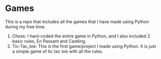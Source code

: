 # Games
This is a repo that includes all the games that I have made using Python during my free time.
1. Chess: I hard-coded the entire game in Python, and I also included 2 basic rules, En Passant and Castling.
2. Tic-Tac_toe: This is the first game/project I made using Python. It is just a simple game of tic tac toe with all the rules.
